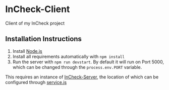 InCheck-Client
===============

Client of my InCheck project

Installation Instructions
-------------------------

1) Install [Node.js](https://nodejs.org/en/)
2) Install all requirements automatically with `npm install`
3) Run the server with `npm run devstart`. By default it will run on Port 5000, which can be changed through the `process.env.PORT` variable.

This requires an instance of [InCheck-Server](https://github.com/ToTheFarWest/InCheck-Server), the location of which can be configured through [service.js](./service.js)